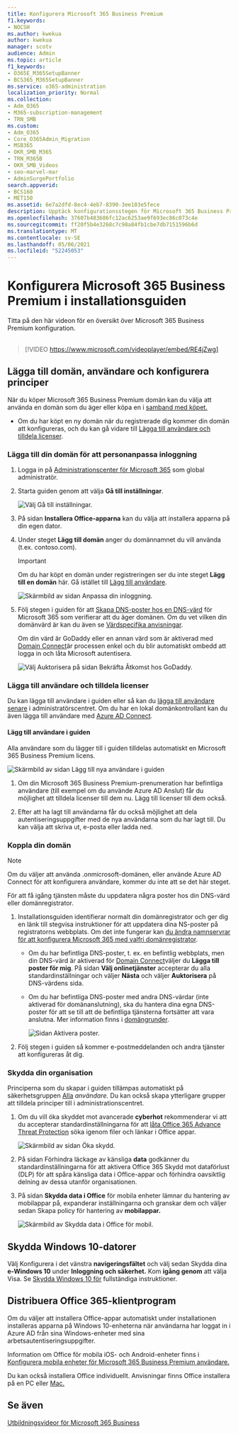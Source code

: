 ```yaml
---
title: Konfigurera Microsoft 365 Business Premium
f1.keywords:
- NOCSH
ms.author: kwekua
author: kwekua
manager: scotv
audience: Admin
ms.topic: article
f1_keywords:
- O365E_M365SetupBanner
- BCS365_M365SetupBanner
ms.service: o365-administration
localization_priority: Normal
ms.collection:
- Adm_O365
- M365-subscription-management
- TRN_SMB
ms.custom:
- Adm_O365
- Core_O365Admin_Migration
- MSB365
- OKR_SMB_M365
- TRN_M365B
- OKR_SMB_Videos
- seo-marvel-mar
- AdminSurgePortfolio
search.appverid:
- BCS160
- MET150
ms.assetid: 6e7a2dfd-8ec4-4eb7-8390-3ee103e5fece
description: Upptäck konfigurationsstegen för Microsoft 365 Business Premium, inklusive att lägga till en domän och användare, konfigurera säkerhetsprinciper med mera.
ms.openlocfilehash: 37607b483686fc12ac6253ae9f693ec86c073c4e
ms.sourcegitcommit: ff20f5b4e3268c7c98a84fb1cbe7db7151596b6d
ms.translationtype: MT
ms.contentlocale: sv-SE
ms.lasthandoff: 05/06/2021
ms.locfileid: "52245053"
---
```

# <a name="set-up-microsoft-365-business-premium-in-the-setup-wizard"></a>Konfigurera Microsoft 365 Business Premium i installationsguiden

Titta på den här videon för en översikt över Microsoft 365 Business Premium konfiguration.<br><br>

> [!VIDEO https://www.microsoft.com/videoplayer/embed/RE4jZwg] 

## <a name="add-your-domain-users-and-set-up-policies"></a>Lägga till domän, användare och konfigurera principer

När du köper Microsoft 365 Business Premium domän kan du välja att använda en domän som du äger eller köpa en i [samband med köpet.](sign-up.md)

- Om du har köpt en ny domän när du registrerade dig kommer din domän att konfigureras, och du kan gå vidare till [Lägga till användare och tilldela licenser](#add-users-and-assign-licenses).

### <a name="add-your-domain-to-personalize-sign-in"></a>Lägga till din domän för att personanpassa inloggning

1. Logga in på [Administrationscenter för Microsoft 365](https://admin.microsoft.com) som global administratör. 

2. Starta guiden genom att välja **Gå till inställningar**.

    ![Välj Gå till inställningar.](../media/gotosetupinadmincenter.png)

3. På sidan **Installera Office-apparna** kan du välja att installera apparna på din egen dator.
    
4. Under steget **Lägg till domän** anger du domännamnet du vill använda (t.ex. contoso.com).

    > [!IMPORTANT]
    > Om du har köpt en domän under registreringen ser du inte steget **Lägg till en domän** här. Gå istället till [Lägg till användare](#add-users-and-assign-licenses).

    ![Skärmbild av sidan Anpassa din inloggning.](../media/adddomain.png)

    
4. Följ stegen i guiden för att [Skapa DNS-poster hos en DNS-värd](/office365/admin/get-help-with-domains/create-dns-records-at-any-dns-hosting-provider) för Microsoft 365 som verifierar att du äger domänen. Om du vet vilken din domänvärd är kan du även se [Värdspecifika anvisningar](/office365/admin/get-help-with-domains/set-up-your-domain-host-specific-instructions).

    Om din värd är GoDaddy eller en annan värd som är aktiverad med [Domain Connect](/office365/admin/get-help-with-domains/domain-connect)är processen enkel och du blir automatiskt ombedd att logga in och låta Microsoft autentisera.

    ![Välj Auktorisera på sidan Bekräfta Åtkomst hos GoDaddy.](../media/godaddyauth.png)

### <a name="add-users-and-assign-licenses"></a>Lägga till användare och tilldela licenser

Du kan lägga till användare i guiden eller så kan du [lägga till användare senare](../admin/add-users/add-users.md) i administratörscentret. Om du har en lokal domänkontrollant kan du även lägga till användare med [Azure AD Connect](/azure/active-directory/hybrid/how-to-connect-install-express).

#### <a name="add-users-in-the-wizard"></a>Lägg till användare i guiden

Alla användare som du lägger till i guiden tilldelas automatiskt en Microsoft 365 Business Premium licens.

![Skärmbild av sidan Lägg till nya användare i guiden](../media/addnewuserspage.png)

1. Om din Microsoft 365 Business Premium-prenumeration har befintliga användare (till exempel om du använde Azure AD Anslut) får du möjlighet att tilldela licenser till dem nu. Lägg till licenser till dem också.

2. Efter att ha lagt till användarna får du också möjlighet att dela autentiseringsuppgifter med de nya användarna som du har lagt till. Du kan välja att skriva ut, e-posta eller ladda ned.

### <a name="connect-your-domain"></a>Koppla din domän

> [!NOTE]
> Om du väljer att använda .onmicrosoft-domänen, eller använde Azure AD Connect för att konfigurera användare, kommer du inte att se det här steget.
  
För att få igång tjänsten måste du uppdatera några poster hos din DNS-värd eller domänregistrator.
  
1. Installationsguiden identifierar normalt din domänregistrator och ger dig en länk till stegvisa instruktioner för att uppdatera dina NS-poster på registratorns webbplats. Om det inte fungerar kan [du ändra namnservrar för att konfigurera Microsoft 365 med valfri domänregistrator](../admin/get-help-with-domains/change-nameservers-at-any-domain-registrar.md). 

    - Om du har befintliga DNS-poster, t. ex. en befintlig webbplats, men din DNS-värd är aktiverad för [Domain Connect](/office365/admin/get-help-with-domains/domain-connect)väljer du **Lägga till poster för mig**. På sidan **Välj onlinetjänster** accepterar du alla standardinställningar och väljer **Nästa** och väljer **Auktorisera** på DNS-värdens sida.
    - Om du har befintliga DNS-poster med andra DNS-värdar (inte aktiverad för domänanslutning), ska du hantera dina egna DNS-poster för att se till att de befintliga tjänsterna fortsätter att vara anslutna. Mer information finns i [domängrunder](/office365/admin/get-help-with-domains/dns-basics).

        ![Sidan Aktivera poster.](../media/activaterecords.png)

2. Följ stegen i guiden så kommer e-postmeddelanden och andra tjänster att konfigureras åt dig.

### <a name="protect-your-organization"></a>Skydda din organisation 

Principerna som du skapar i guiden tillämpas automatiskt på säkerhetsgruppen [Alla](/office365/admin/create-groups/compare-groups#security-groups) *användare.* Du kan också skapa ytterligare grupper att tilldela principer till i administrationscentret.

1. Om du vill öka skyddet mot avancerade **cyberhot** rekommenderar vi att du accepterar standardinställningarna för att [låta Office 365 Advance Threat Protection](../security/office-365-security/defender-for-office-365.md) söka igenom filer och länkar i Office appar.

    ![Skärmbild av sidan Öka skydd.](../media/increasetreatprotection.png)


2. På sidan Förhindra läckage av känsliga **data** godkänner du standardinställningarna för att aktivera Office 365 Skydd mot dataförlust (DLP) för att spåra känsliga data i Office-appar och förhindra oavsiktlig delning av dessa utanför organisationen.

3. På sidan **Skydda data i Office** för mobila enheter lämnar du hantering av mobilappar på, expanderar inställningarna och granskar dem och väljer sedan Skapa policy för hantering av **mobilappar.**

    ![Skärmbild av Skydda data i Office för mobil.](../media/protectdatainmobile.png)


## <a name="secure-windows-10-pcs"></a>Skydda Windows 10-datorer

Välj Konfigurera i det vänstra **navigeringsfältet** och välj sedan Skydda dina **e-Windows 10** under **Inloggning och säkerhet.** Kom **igång genom** att välja Visa. Se [Skydda Windows 10 för](secure-win-10-pcs.md) fullständiga instruktioner.

## <a name="deploy-office-365-client-apps"></a>Distribuera Office 365-klientprogram

Om du väljer att installera Office-appar automatiskt under installationen installeras apparna på Windows 10-enheterna när användarna har loggat in i Azure AD från sina Windows-enheter med sina arbetsautentiseringsuppgifter.

Information om Office för mobila iOS- och Android-enheter finns i [Konfigurera mobila enheter för Microsoft 365 Business Premium användare.](set-up-mobile-devices.md)

Du kan också installera Office individuellt. Anvisningar finns Office installera på en PC eller [Mac.](https://support.microsoft.com/office/4414eaaf-0478-48be-9c42-23adc4716658)

## <a name="see-also"></a>Se även

[Utbildningsvideor för Microsoft 365 Business](../business-video/index.yml)
